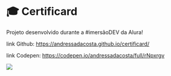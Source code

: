 # 🎓 Certificard

Projeto desenvolvido durante a #imersãoDEV da Alura!

link Github:  https://andressadacosta.github.io/certificard/

link Codepen: https://codepen.io/andressadacosta/full/rNpxrgv

<img src="https://github.com/AndressaDaCosta/certificard/blob/main/img/Captura%20de%20Tela%202022-04-01%20a%CC%80s%2019.16.08.png?raw=true">
